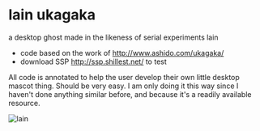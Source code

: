 # lain ukagaka
 a desktop ghost made in the likeness of serial experiments lain
 

 - code based on the work of http://www.ashido.com/ukagaka/   
 - download SSP http://ssp.shillest.net/ to test

All code is annotated to help the user develop their own little desktop mascot thing. Should be very easy. I am only doing it this way since I haven't done anything similar before, and because it's a readily available resource. 

![lain](https://ophanim.neocities.org/image/laindance.gif)

